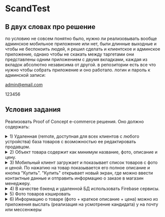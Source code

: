 # ScandTest

## В двух словах про решение

по условию не совсем понятно было, нужно ли реализовывать вообще админское мобильное приложение или нет, были длинные выходные и чтобы не беспокоить людей, я решил сделать и клиентское и админское приложение, однако чтобы не скакать между таргетами они представлены одним приложением с двумя вкладками, каждая из вкладок абсолютно независима  от другой.
в репозитории есть все что нужно чтобы собрать приложение и оно работало.
логин и пароль к админской записи: 

admin@email.com

123456

## Условия задания

Реализовать Proof of Concept e-сommerce решения.
Оно должно содержать:
<details>
<summary>1) Удаленная (remote, доступная для всех клиентов с любого устройства) база товаров с возможностью ее редактировать продавцом.</summary>
  
  [создана на основе FireBase Firestore](/ScandTest/Model/Networking/Implementations/FirestoreProductNetworkManager.swift). Выглядит в консоли следующим образом:
  
  ![image](https://github.com/vasilevsky007/ScandTest/assets/72131827/7b5aa460-786f-4e10-b583-62566dc0f2a5)

  функционал по редактированию представлен [кастомным TableViewController](/ScandTest/Controller/Tables/AdminProductDBTableViewController.swift)
  записи можно удалять с помощью жеста свайпа справа налево. добавление записи реализовано в первой ячейке, которая является пустой и по нажалии кнопки Add добавляет новый продукт в  базу данных. уже сужествующие продукты можно редактировать ниже, просто изменяя их поля, и нажав на кнопку save, что сохранит изменения в базе данных

![image](https://github.com/vasilevsky007/ScandTest/assets/72131827/8ba00029-0e7b-464a-9f0d-88fad6f08cca)


</details>
<details>
<summary>2) Объект товара содержит как минимум название, фото, описание и цену.</summary>
  
  [описан с помощью структуры](/ScandTest/Model/Entities/Product.swift)
  
</details>
<details>
<summary>3) Мобильный клиент загружает и показывает список товаров с фото и ценой.
  По нажатию на товар показывается его полное описание и кнопка "Купить".
  "Купить" открывает новый экран, где можно ввести контактные данные и отправить информацию о заказе в магазин менеджеру.</summary>

<details>
  <summary>a)Мобильный клиент загружает и показывает список товаров с фото и ценой.</summary>

  [отображается с помощью UICollectionView. Для обновления списка используется стандартный UIRefreshControl](/ScandTest/Controller/UserViewController.swift)

![image](https://github.com/vasilevsky007/ScandTest/assets/72131827/fbd5da31-a857-433a-8ae3-e6045215e59e)

</details>
<details>
  <summary>б)По нажатию на товар показывается его полное описание и кнопка "Купить"</summary>

  используется .sheetPresentationController для показа [данного модального окна.](/ScandTest/Controller/Modals/ProductSheet.swift) может быть показано как на пол экрана так и на весь экран

![image](https://github.com/vasilevsky007/ScandTest/assets/72131827/46ef93b8-fc4e-4f6c-86cc-f3a63f41e2dd)

</details>

<details>
  <summary>в)"Купить" открывает новый экран, где можно ввести контактные данные и отправить информацию о заказе в магазин менеджеру.</summary>

  используется NavigationController для навигации.
  открывается  [отдельное View для предоставления дополнительной информации о заказе.](/ScandTest/Controller/Modals/OrderViewController.swift)
  
  вся информация о пользователе сохраняется для повторного использования в Core Data с помошью [класса](/ScandTest/Model/Storage/Implementations/CoreDataUserCacher.swift) 
  
![image](https://github.com/vasilevsky007/ScandTest/assets/72131827/ba85855f-fcec-416a-9a13-d1342b06cc96)

для храниения заказов [изпользуется Firebase Realtime Database](/ScandTest/Model/Networking/Implementations/FirebaseRTDBOrderNetworkMananger.swift).
Вот как оно выглядит в консоли:

![image](https://github.com/vasilevsky007/ScandTest/assets/72131827/4a5a1966-7b12-4776-a5d7-039b030ef898)

За счет использования Realtime Database, нам не нужно вручную обновлять вью чтобы увидеть новые заказы. В этом можно убедится открыв админское приложение на одном устройстве, и отправив заказ с другогою. он сразу же отобразиться на первом устройстве. Заказы отображаются с помощью UITableView, отфильрованные по времени в админском приложении следующим образом:

![image](https://github.com/vasilevsky007/ScandTest/assets/72131827/c27908f0-f358-478d-a770-95083ab432d2)

</details>

</details>
<details>
<summary>4) В качестве бэкенд и удаленной БД использовать Firebase сервисы. </summary>

для базы данных товаров используется Fibrebase Firestore, для хранения заказов используется Firebase Realtime Database, для аутентификации администраторов используется Firebase Auth
  
</details>
<details>
<summary>5) Фото товаров кэшировать</summary>
  
  загрузка фото происходит при помощи [класса](/ScandTest/Model/Networking/Implementations/ImageFetcher.swift). при использовании хакэшированной версии изображения об этом выводится сообщение в консоль. изображения кэшируются как в озу с помошью словаря для более быстрой работы, так и в отдельную сущность в Core Data для хранения хэша между запусками. имплементирован метод для удаления всего кэша из Core Data для очистки памяти, но он не вызыввется, это можно было бы вызывать например из настроек приложения где оно бы чистило весь кэш.
  
</details>
<details>
<summary>6) Информацию о товаре (фото + краткое описание + цена) можно из приложения выслать (реализация на усмотрение кандидата) у на почту или мессенжеры</summary>
  
  использован стандартный UIActivityViewController, в который помещается строка содержащая имя товара, цену и описание, а также фото товара и условная ссылка на интернет магазин вида "https://www.your-website.com/productbyid/(product.id)" где product.id - это идентификатор товара в базе данных, так что сайт тоже естественно базирующийся на Firebase мог бы его легко найти. Пример использования ниже (проверял много где, везде работает, кроме телеграмма хд, у них видимо неправильно написан обработчик активити, в котором нескольтко айтемов) :

![image](https://github.com/vasilevsky007/ScandTest/assets/72131827/981e2344-c22e-481b-ac44-09b695d549f9)

![image](https://github.com/vasilevsky007/ScandTest/assets/72131827/a78fe6ca-df29-408f-82ce-880e8f8266c6)

![image](https://github.com/vasilevsky007/ScandTest/assets/72131827/c2722396-49bb-4e83-9f4e-2ce675aa423e)


</details>
